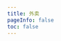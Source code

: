 ```yaml
---
title: 外卖
pageInfo: false
toc: false
---
```


<Food />

<script setup lang="ts">
import Food from "@FoodTakeaway";
</script>
